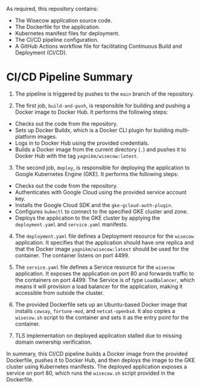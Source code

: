 As required, this repository contains:

- The Wisecow application source code.
- The Dockerfile for the application.
- Kubernetes manifest files for deployment.
- The CI/CD pipeline configuration.
- A GitHub Actions workflow file for facilitating Continuous Build and Deployment (CI/CD).

# CI/CD Pipeline Summary

1. The pipeline is triggered by pushes to the `main` branch of the repository.

2. The first job, `build-and-push`, is responsible for building and pushing a Docker image to Docker Hub. It performs the following steps:
  - Checks out the code from the repository.
  - Sets up Docker Buildx, which is a Docker CLI plugin for building multi-platform images.
  - Logs in to Docker Hub using the provided credentials.
  - Builds a Docker image from the current directory (`.`) and pushes it to Docker Hub with the tag `yagnikm/wisecow:latest`.

3. The second job, `deploy`, is responsible for deploying the application to Google Kubernetes Engine (GKE). It performs the following steps:
  - Checks out the code from the repository.
  - Authenticates with Google Cloud using the provided service account key.
  - Installs the Google Cloud SDK and the `gke-gcloud-auth-plugin`.
  - Configures `kubectl` to connect to the specified GKE cluster and zone.
  - Deploys the application to the GKE cluster by applying the `deployment.yaml` and `service.yaml` manifests.

4. The `deployment.yaml` file defines a Deployment resource for the `wisecow` application. It specifies that the application should have one replica and that the Docker image `yagnikm/wisecow:latest` should be used for the container. The container listens on port 4499.

5. The `service.yaml` file defines a Service resource for the `wisecow` application. It exposes the application on port 80 and forwards traffic to the containers on port 4499. The Service is of type `LoadBalancer`, which means it will provision a load balancer for the application, making it accessible from outside the cluster.

6. The provided Dockerfile sets up an Ubuntu-based Docker image that installs `cowsay`, `fortune-mod`, and `netcat-openbsd`. It also copies a `wisecow.sh` script to the container and sets it as the entry point for the container.

7. TLS implementation on deployed application stalled due to missing domain ownership verification.

In summary, this CI/CD pipeline builds a Docker image from the provided Dockerfile, pushes it to Docker Hub, and then deploys the image to the GKE cluster using Kubernetes manifests. The deployed application exposes a service on port 80, which runs the `wisecow.sh` script provided in the Dockerfile.
